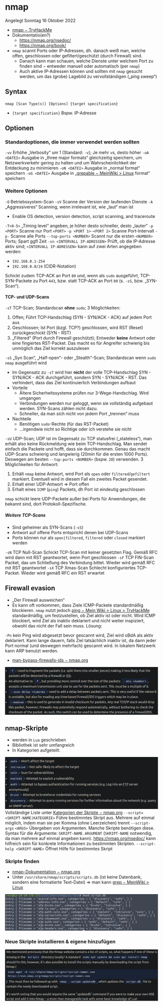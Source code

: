 # nmap
Angelegt Sonntag 16 Oktober 2022


* [nmap − TryHackMe](https://tryhackme.com/room/furthernmap)
* Dokumentatio(en?)
	* <https://nmap.org/nsedoc/>
	* <https://nmap.org/book/>
* ``nmap`` scannt Ports oder IP-Adressen, dh. danach weiß man, welche offen, geschlossen oder gefiltert/geschützt (durch Firewall) sind.
	* Danach kann man schauen, welche Dienste unter welchem Port zu finden sind − entweder manuell oder automatisch (per ``nmap``)
	* Auch aktive IP-Adressen können und sollten mit ``nmap`` gesucht werden, um das (grobe) Lagebild zu vervollständigen („ping sweep“)


Syntax
------
``nmap [Scan Type(s)] [Options] {target specification}``

* ``{target specification}`` Bspw. IP-Adresse


Optionen
--------

### Standardoptionen, die immer verwendet werden sollten
``-vv`` Erhöhe „Verbosity“ um 1 (Standard: ``-v``); Je mehr ``v``s, desto höher
``-oA <DATEI>`` Ausgabe in „three major formats“ gleichzeitig speichern, um Netzwerkverkehr gering zu halten und um Wahrscheinlichkeit der Entdeckung zu minimieren
``-oN <DATEI>`` Ausgabe in „normal format“ speichern
``-oG <DATEI>`` Ausgabe in „[grepable − MeinWiki > Linux](../grep.md) format“ speichern

### Weitere Optionen
``-O`` Betriebssystem-Scan
``-sV`` Scanne der Version der laufenden Dienste
``-A`` „Aggressiveres“ Scanning, wenn irrelevant ist, wie „laut“ man ist

* Enable OS detection, version detection, script scanning, and traceroute

``-T<0-5>`` „Timing level“ angeben, je höher desto schneller, desto „lauter“
``-p <PORT>`` Scanne nur Port ``<PORT>``
``-p <PORT 1>-<PORT 2>`` Scanne Port-Intervall
``-p-`` Scanne alle Ports
``--top-ports <NUMBER>`` Scannt nur die ersten ``<NUMBER>`` Ports; Spart ggfl Zeit
``-sn <INTERVALL IP-ADRESSEN>`` Prüft, ob die IP-Adresse aktiv sind; ``<INTERVALL IP-ADRESSEN>`` kann auf zwei Arten angegeben werden:

* ``192.168.0.1-254``
* ``192.168.0.0/24`` (CIDR-Notation)

Schickt zudem TCP-ACK an Port ``80`` und, wenn als ``sudo`` ausgeführt, TCP-SYN-Packete zu Port ``443``, bzw. statt TCP-ACK an Port ``80`` (s. ``-sS``, bzw. „SYN-Scan“).

#### TCP- und UDP-Scans
``-sT`` TCP-Scan; Standardscan **ohne** ``sudo``; 3 Möglichkeiten:

1. Offen; Führt TCP-Handschlag (SYN - SYN/ACK - ACK) auf jedem Port aus
2. Geschlossen; Ist Port (bzgl. TCP?) geschlossen, wird RST (Reset) zurückgeschickt (SYN - RST)
3. „Filtered“ (Port durch Firewall geschützt); Entweder **keine** Antwort oder eine fingiertes RST-Packet. Das macht es für Angreifer schwierig bis unmöglich das Ziel korrekt auszulesen

``-sS`` „Syn Scan“, „Half-open“- oder „Stealth“-Scan; Standardscan wenn ``sudo nmap`` ausgeführt wird

* Im Gegensatz zu ``-sT`` wird hier **nicht** der volle TCP-Handschlag SYN - SYN/ACK - ACK durchgeführt, sondern SYN - SYN/ACK - RST. Das verhindert, dass das Ziel kontinuierlich Verbindungen aufbaut
* Vorteile
	* Ältere Sicherheitssysteme prüfen nur 3-Wege-Handschlag. Wird umgangen
	* Verbindungen werden nur geloggt, wenn sie vollständig aufgebaut werden. SYN-Scans zählen nicht dazu.
	* Schneller, da man sich nicht von jedem Port „trennen“ muss
* Nachteile
	* Benötigen ``sudo``-Rechte (für das RST-Packet)
	* ...irgendwie nicht so Richtige oder ich verstehe sie nicht

``-sU`` UDP-Scan; UDP ist im Gegensatz zu TCP statusfrei („stateless“), man erhält also keine Rückmeldung wie beim TCP-Handschlag. Man sendet einfach die Packete und hofft, dass sie durchkommen. Genau das macht UDP-Scans schwierig und langwierig (20min für die ersten 1000 Ports). Deswegen am besten ``--top-ports <NUMBER>`` (bspw. ``20``) verwenden.
3 Möglichkeiten für Antwort:

1. Erhält ``nmap`` keine Antwort, wird Port als ``open`` oder ``filtered``/``gefiltert`` markiert. Eventuell wird in diesem Fall ein zweites Packet gesendet.
2. Erhalt einer UDP-Antwort ⇒ Port offen
3. Erhalt eines ``ICMP`` (``ping``) Packets, dh Port ist eindeutig geschlossen

``nmap`` schickt leere UDP-Packete außer bei Ports für Anwendungen, die bekannt sind, dort Protokoll-Spezifische.

##### Weitere TCP-Scans

* Sind geheimer als SYN-Scans (``-sS``)
* Antwort auf offene Ports entspricht denen bei UDP-Scans
* Ports können nur als ``open|filtered``, ``filtered`` oder ``closed`` markiert werden

``-sN`` TCP Null-Scan
Schickt TCP-Scan mit keiner gesetzten Flag. Gemäß RFC wird dann mit RST geantwortet, wenn Port geschlossen
``-sF`` TCP FIN-Scan
Packet, das um Schließung des Verbindung bittet. Wieder wird gemäß RFC mit RST geantwortet
``-sX`` TCP Xmas-Scan
Schlecht konfiguriertes TCP-Packet. Wieder wird gemäß RFC ein RST erwartet

Firewall evasion
----------------

* „Der Firewall ausweichen“
* Es kann oft vorkommen, dass Ziele ICMP-Packete standardmäßig blockieren. ``nmap`` nutzt jedoch [ping − Mein Wiki > Linux > TryHackMe](./ping.md) standardmäßig, um festzustellen, ob Ziel aktiv ist oder nicht. Wird ICMP blockiert, wird Ziel als inaktiv deklariert und nicht weiter inspiziert, obwohl das nicht der Fall sein muss. Lösung: 

``-Pn`` kein Ping wird abgesetzt bevor gescannt wird, Ziel wird oBdA als aktiv deklariert. Kann lange dauern, falls Ziel tatsächlich inaktiv ist, da dann jeder Port normal (und deswegen mehrfach) gescannt wird. In lokalem Netzwerk kann ARP benutzt werden.

* [man-bypass-firewalls-ids − nmap.org](https://nmap.org/book/man-bypass-firewalls-ids.html)

![](./nmap/pasted_image003.png)


nmap-Skripte
------------

* werden in ``Lua`` geschrieben
* Bibliothek ist sehr umfangreich
* In Kategorien aufgeteilt:

![](./nmap/pasted_image.png)
Vollständige Liste unter [Kategorien der Skripte − nmap.org](https://nmap.org/book/nse-usage.html)
``--script=<SKRIPT-NAME|KATEGORIE>`` Führe bestimmtes Skript aus. Mehrere auf einmal möglich, indem man sie per Komma (ohne Leerzeichen) trennt
``--script-args`` ``<ARGS>`` Übergeben von Argumenten. Manche Skripte benötigen diese. Syntax für die Argumente: ``SKRIPT-NAME.ARGUMENT`` (``SKRIPT-NAME`` notwendig, da man mehrere auf einmal angeben kann). <https://nmap.org/nsedoc/> kann hilfreich sein für konkrete Informationen zu bestimmten Skripten.
``--script-help <SKRIPT-NAME>`` Öffnet Hilfe für bestimmtes Skript

### Skripte finden

* [nmap-Dokumentation − nmap.org](https://nmap.org/nsedoc/)
* Unter ``/usr/share/nmap/scripts/scripts.db`` (ist keine Datenbank, sondern eine formatierte Text-Datei) ⇒ man kann [grep − MeinWiki > Linux](../grep.md)

![](./nmap/pasted_image001.png)

### Neue Skripte installieren & eigene hinzufügen
![](./nmap/pasted_image002.png)

